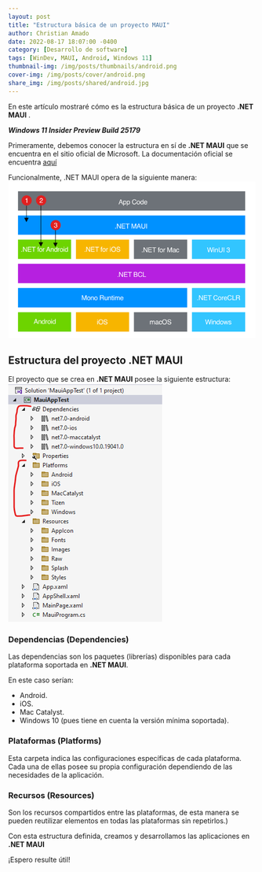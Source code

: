 ```yaml
---
layout: post
title: "Estructura básica de un proyecto MAUI"
author: Christian Amado
date: 2022-08-17 18:07:00 -0400
category: [Desarrollo de software]
tags: [WinDev, MAUI, Android, Windows 11]
thumbnail-img: /img/posts/thumbnails/android.png
cover-img: /img/posts/cover/android.png
share_img: /img/posts/shared/android.jpg
---
```


En este artículo mostraré cómo es la estructura básica de un proyecto **.NET MAUI** .

***Windows 11 Insider Preview Build 25179***

<!--more-->

Primeramente, debemos conocer la estructura en sí de **.NET MAUI** que se encuentra en el sitio oficial de Microsoft. La documentación oficial se encuentra [aquí](https://learn.microsoft.com/es-es/dotnet/maui/what-is-maui?view=net-maui-7.0)  

Funcionalmente, .NET MAUI opera de la siguiente manera:
![](/img/posts/2022/08/17/1.png)  

## Estructura del proyecto .NET MAUI
El proyecto que se crea en **.NET MAUI** posee la siguiente estructura:
![](/img/posts/2022/08/17/2.png)  

### Dependencias (Dependencies)
Las dependencias son los paquetes (librerías) disponibles para cada plataforma soportada en **.NET MAUI**.  

En este caso serían:
* Android.
* iOS.
* Mac Catalyst.
* Windows 10 (pues tiene en cuenta la versión mínima soportada).

### Plataformas (Platforms)
Esta carpeta indica las configuraciones específicas de cada plataforma. Cada una de ellas posee su propia configuración dependiendo de las necesidades de la aplicación.  

### Recursos (Resources)
Son los recursos compartidos entre las plataformas, de esta manera se pueden reutilizar elementos en todas las plataformas sin repetirlos.)  

Con esta estructura definida, creamos y desarrollamos las aplicaciones en **.NET MAUI**

¡Espero resulte útil!
